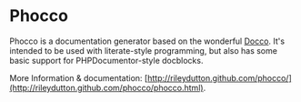 Phocco
======

Phocco is a documentation generator based on the wonderful [Docco](http://github.com/jashkenas/docco). It's intended to be used with literate-style programming, but also has some basic support for PHPDocumentor-style docblocks.

More Information &amp; documentation: [http://rileydutton.github.com/phocco/](http://rileydutton.github.com/phocco/phocco.html).
